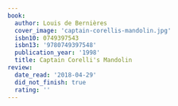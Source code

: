 ```yaml
---
book:
  author: Louis de Bernières
  cover_image: 'captain-corellis-mandolin.jpg'
  isbn10: 0749397543
  isbn13: '9780749397548'
  publication_year: '1998'
  title: Captain Corelli's Mandolin
review:
  date_read: '2018-04-29'
  did_not_finish: true
  rating: ''
---
```

